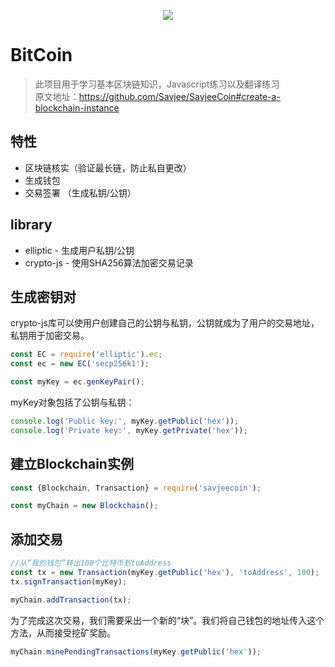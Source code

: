 
<p align="center"> 
  <img src="https://user-images.githubusercontent.com/19600132/72232345-8dc85000-35fb-11ea-9b3c-b385c18406cf.jpg">
</p>

# BitCoin

> 此项目用于学习基本区块链知识，Javascript练习以及翻译练习  <br /> 
> 原文地址：https://github.com/Savjee/SavjeeCoin#create-a-blockchain-instance

## 特性
* 区块链核实（验证最长链，防止私自更改）
* 生成钱包
* 交易签署 （生成私钥/公钥）

## library
* elliptic -  生成用户私钥/公钥
* crypto-js - 使用SHA256算法加密交易记录

## 生成密钥对
crypto-js库可以使用户创建自己的公钥与私钥，公钥就成为了用户的交易地址，私钥用于加密交易。
```javascript
const EC = require('elliptic').ec;
const ec = new EC('secp256k1');

const myKey = ec.genKeyPair();
```
myKey对象包括了公钥与私钥：
```javascript
console.log('Public key:', myKey.getPublic('hex'));
console.log('Private key:', myKey.getPrivate('hex'));
```
## 建立Blockchain实例
```javascript
const {Blockchain, Transaction} = require('savjeecoin');

const myChain = new Blockchain();
```
## 添加交易
```javascript
//从“我的钱包”转出100个比特币到toAddress
const tx = new Transaction(myKey.getPublic('hex'), 'toAddress', 100);
tx.signTransaction(myKey);

myChain.addTransaction(tx);
```
为了完成这次交易，我们需要采出一个新的“块”。我们将自己钱包的地址传入这个方法，从而接受挖矿奖励。
```javascript
myChain.minePendingTransactions(myKey.getPublic('hex'));
```
